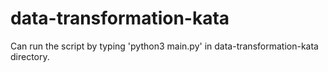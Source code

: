 # data-transformation-kata
Can run the script by typing 'python3 main.py' in data-transformation-kata directory.
